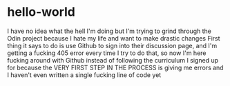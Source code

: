 # hello-world

I have no idea what the hell I'm doing but I'm trying to grind through the Odin project because I hate my life and want to make drastic changes
First thing it says to do is use Github to sign into their discussion page, and I'm getting a fucking 405 error every time I try to do that, so now I'm here fucking around with Github instead of following the curriculum I signed up for because the VERY FIRST STEP IN THE PROCESS is giving me errors and I haven't even written a single fucking line of code yet
